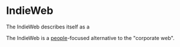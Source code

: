 # IndieWeb
The IndieWeb describes itself as a

The IndieWeb is a [people](https://indieweb.org/people)-focused alternative to the "corporate web".